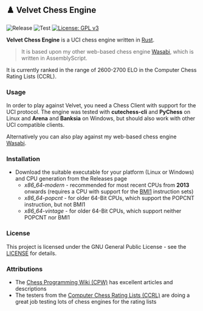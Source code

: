 ## :chess_pawn: Velvet Chess Engine

![Release](https://img.shields.io/github/v/release/mhonert/velvet-chess)
![Test](https://img.shields.io/github/workflow/status/mhonert/velvet-chess/Test?label=Test&logo=github)
[![License: GPL v3](https://img.shields.io/badge/License-GPLv3-blue.svg)](https://www.gnu.org/licenses/gpl-3.0)

**Velvet Chess Engine** is a UCI chess engine written in [Rust](https://www.rust-lang.org).
> It is based upon my other web-based chess engine [Wasabi](https://github.com/mhonert/chess), which is written in AssemblyScript.

It is currently ranked in the range of 2600-2700 ELO in the Computer Chess Rating Lists (CCRL).

### Usage

In order to play against Velvet, you need a Chess Client with support for the UCI protocol.
The engine was tested with **cutechess-cli** and **PyChess** on Linux and **Arena** and **Banksia** on Windows, but
should also work with other UCI compatible clients.

Alternatively you can also play against my web-based chess engine [Wasabi](https://mhonert.github.io/chess).

### Installation
- Download the suitable executable for your platform (Linux or Windows) and CPU generation from the Releases page
  - *x86_64-modern* - recommended for most recent CPUs from **2013** onwards (requires a CPU with support for the [BMI1](https://en.wikipedia.org/wiki/Bit_Manipulation_Instruction_Sets) instruction sets)
  - *x86_64-popcnt* - for older 64-Bit CPUs, which support the POPCNT instruction, but not BMI1
  - *x86_64-vintage* - for older 64-Bit CPUs, which support neither POPCNT nor BMI1

### License
This project is licensed under the GNU General Public License - see the [LICENSE](LICENSE) for details.

### Attributions
- The [Chess Programming Wiki (CPW)](https://www.chessprogramming.org/Main_Page) has excellent articles and descriptions
- The testers from the [Computer Chess Rating Lists (CCRL)](https://www.computerchess.org.uk/ccrl/) are doing a great job testing lots
  of chess engines for the rating lists
